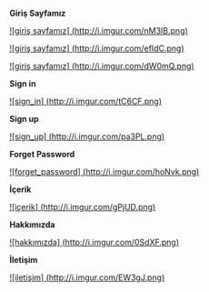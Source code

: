   **Giriş Sayfamız**

[![giriş sayfamız] (http://i.imgur.com/nM3IB.png)](http://i.imgur.com/nM3IB.png)

[![giriş sayfamız] (http://i.imgur.com/efIdC.png)](http://i.imgur.com/efIdC.png)

[![giriş sayfamız] (http://i.imgur.com/dW0mQ.png)](http://i.imgur.com/dW0mQ.png)

  **Sign in**

[![sign_in] (http://i.imgur.com/tC6CF.png)](http://i.imgur.com/tC6CF.png)

  **Sign up**

[![sign_up] (http://i.imgur.com/pa3PL.png)](http://i.imgur.com/pa3PL.png)

  **Forget Password**

[![forget_password] (http://i.imgur.com/hoNvk.png)](http://i.imgur.com/hoNvk.png)

  **İçerik**

[![içerik] (http://i.imgur.com/gPjUD.png)](http://i.imgur.com/gPjUD.png)

 **Hakkımızda**

[![hakkımızda] (http://i.imgur.com/0SdXF.png)](http://i.imgur.com/0SdXF.png)

**İletişim**

[![iletişim] (http://i.imgur.com/EW3gJ.png)](http://i.imgur.com/EW3gJ.png)

